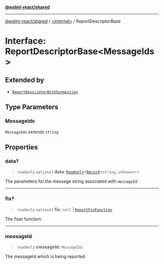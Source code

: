 [**@eslint-react/shared**](../../README.md)

***

[@eslint-react/shared](../../README.md) / [\<internal\>](../README.md) / ReportDescriptorBase

# Interface: ReportDescriptorBase\<MessageIds\>

## Extended by

- [`ReportDescriptorWithSuggestion`](ReportDescriptorWithSuggestion.md)

## Type Parameters

### MessageIds

`MessageIds` *extends* `string`

## Properties

### data?

> `readonly` `optional` **data**: [`Readonly`](../type-aliases/Readonly.md)\<[`Record`](../type-aliases/Record.md)\<`string`, `unknown`\>\>

The parameters for the message string associated with `messageId`.

***

### fix?

> `readonly` `optional` **fix**: `null` \| [`ReportFixFunction`](../type-aliases/ReportFixFunction.md)

The fixer function.

***

### messageId

> `readonly` **messageId**: `MessageIds`

The messageId which is being reported.
